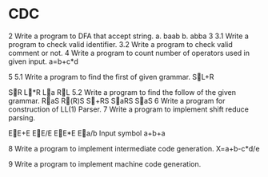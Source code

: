 # CDC
2 Write a program to DFA that accept string.
a. baab
b. abba
3 3.1 Write a program to check valid identifier. 3.2 Write a program to check valid comment or not.
4 Write a program to count number of operators used in
given input.
a=b+c*d

5 5.1 Write a program to find the first of given grammar. SL+R

SR
L*R
La
RL
5.2 Write a program to find the follow of the given
grammar. RaS
R(R)S
S+RS
SaRS
SaS
6 Write a program for construction of LL(1) Parser. 7 Write a program to implement shift reduce parsing.

EE+E
EE/E
EE*E
Ea/b
Input symbol a+b+a

8 Write a program to implement intermediate code
generation.
X=a+b-c*d/e

9 Write a program to implement machine code
generation.
